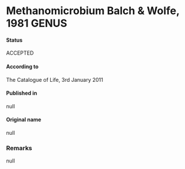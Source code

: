 Methanomicrobium Balch & Wolfe, 1981 GENUS
=======

#### Status
ACCEPTED

#### According to
The Catalogue of Life, 3rd January 2011

#### Published in
null

#### Original name
null

### Remarks
null